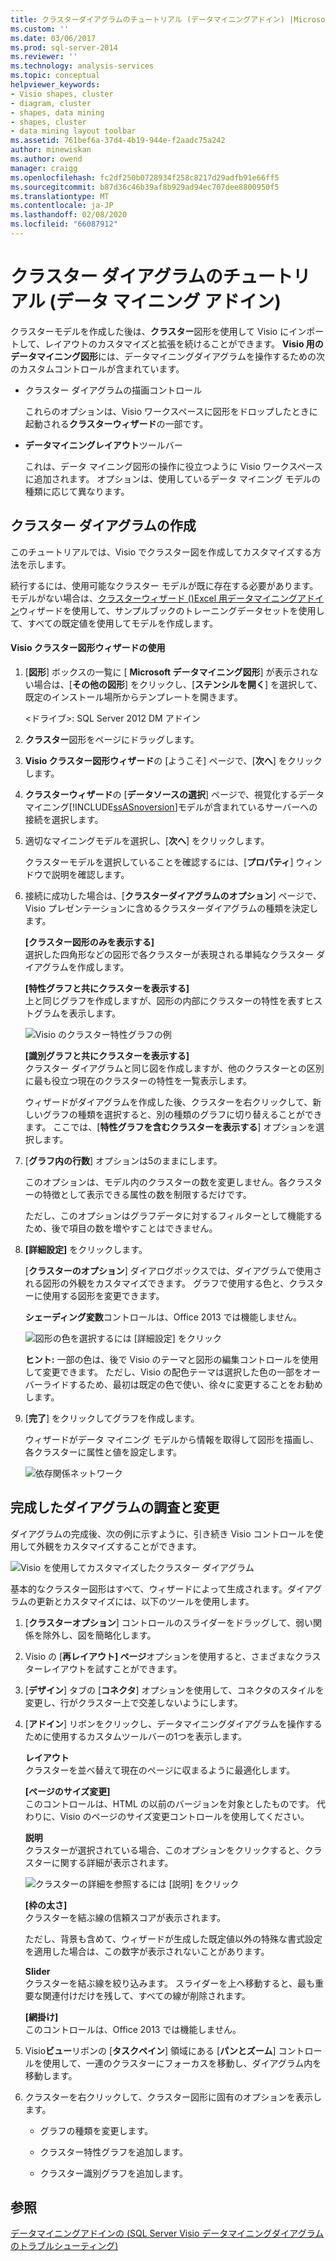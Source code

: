 ```yaml
---
title: クラスターダイアグラムのチュートリアル (データマイニングアドイン) |Microsoft Docs
ms.custom: ''
ms.date: 03/06/2017
ms.prod: sql-server-2014
ms.reviewer: ''
ms.technology: analysis-services
ms.topic: conceptual
helpviewer_keywords:
- Visio shapes, cluster
- diagram, cluster
- shapes, data mining
- shapes, cluster
- data mining layout toolbar
ms.assetid: 761bef6a-37d4-4b19-944e-f2aadc75a242
author: minewiskan
ms.author: owend
manager: craigg
ms.openlocfilehash: fc2df250b0728934f258c8217d29adfb91e66ff5
ms.sourcegitcommit: b87d36c46b39af8b929ad94ec707dee8800950f5
ms.translationtype: MT
ms.contentlocale: ja-JP
ms.lasthandoff: 02/08/2020
ms.locfileid: "66087912"
---
```

# <a name="cluster-diagram-walkthrough-data-mining-add-ins"></a>クラスター ダイアグラムのチュートリアル (データ マイニング アドイン)
  クラスターモデルを作成した後は、**クラスター**図形を使用して Visio にインポートして、レイアウトのカスタマイズと拡張を続けることができます。 **Visio 用のデータマイニング図形**には、データマイニングダイアグラムを操作するための次のカスタムコントロールが含まれています。  
  
-   クラスター ダイアグラムの描画コントロール  
  
     これらのオプションは、Visio ワークスペースに図形をドロップしたときに起動される**クラスターウィザード**の一部です。  
  
-   **データマイニングレイアウト**ツールバー  
  
     これは、データ マイニング図形の操作に役立つように Visio ワークスペースに追加されます。 オプションは、使用しているデータ マイニング モデルの種類に応じて異なります。  
  
## <a name="build-a-cluster-diagram"></a>クラスター ダイアグラムの作成  
 このチュートリアルでは、Visio でクラスター図を作成してカスタマイズする方法を示します。  
  
 続行するには、使用可能なクラスター モデルが既に存在する必要があります。 モデルがない場合は、[クラスターウィザード &#40;&#41;Excel 用データマイニングアドイン](cluster-wizard-data-mining-add-ins-for-excel.md)ウィザードを使用して、サンプルブックのトレーニングデータセットを使用して、すべての既定値を使用してモデルを作成します。  
  
#### <a name="use-the-cluster-visio-shape-wizard"></a>Visio クラスター図形ウィザードの使用  
  
1.  [**図形**] ボックスの一覧に [ **Microsoft データマイニング図形**] が表示されない場合は、[**その他の図形**] をクリックし、[**ステンシルを開く**] を選択して、既定のインストール場所からテンプレートを開きます。  
  
     \<ドライブ>: SQL Server 2012 DM アドイン  
  
2.  **クラスター**図形をページにドラッグします。  
  
3.  **Visio クラスター図形ウィザード**の [ようこそ] ページで、[**次へ**] をクリックします。  
  
4.  **クラスターウィザード**の [**データソースの選択**] ページで、視覚化するデータマイニング[!INCLUDE[ssASnoversion](../includes/ssasnoversion-md.md)]モデルが含まれているサーバーへの接続を選択します。  
  
5.  適切なマイニングモデルを選択し、[**次へ**] をクリックします。  
  
     クラスターモデルを選択していることを確認するには、[**プロパティ**] ウィンドウで説明を確認します。  
  
6.  接続に成功した場合は、[**クラスターダイアグラムのオプション**] ページで、Visio プレゼンテーションに含めるクラスターダイアグラムの種類を決定します。  
  
     **[クラスター図形のみを表示する]**  
     選択した四角形などの図形で各クラスターが表現される単純なクラスター ダイアグラムを作成します。  
  
     **[特性グラフと共にクラスターを表示する]**  
     上と同じグラフを作成しますが、図形の内部にクラスターの特性を表すヒストグラムを表示します。  
  
     ![Visio のクラスター特性グラフの例](media/dm13-visio-cluster-samplecharshape.gif "Visio のクラスター特性グラフの例")  
  
     **[識別グラフと共にクラスターを表示する]**  
     クラスター ダイアグラムと同じ図を作成しますが、他のクラスターとの区別に最も役立つ現在のクラスターの特性を一覧表示します。  
  
     ウィザードがダイアグラムを作成した後、クラスターを右クリックして、新しいグラフの種類を選択すると、別の種類のグラフに切り替えることができます。 ここでは、[**特性グラフを含むクラスターを表示する**] オプションを選択します。  
  
7.  [**グラフ内の行数**] オプションは5のままにします。  
  
     このオプションは、モデル内のクラスターの数を変更しません。各クラスターの特徴として表示できる属性の数を制限するだけです。  
  
     ただし、このオプションはグラフデータに対するフィルターとして機能するため、後で項目の数を増やすことはできません。  
  
8.  **[詳細設定]** をクリックします。  
  
     [**クラスターのオプション**] ダイアログボックスでは、ダイアグラムで使用される図形の外観をカスタマイズできます。 グラフで使用する色と、クラスターに使用する図形を変更できます。  
  
     **シェーディング変数**コントロールは、Office 2013 では機能しません。  
  
     ![図形の色を選択するには [詳細設定] をクリック](media/dm13-visio-clusteroptions-advanced.gif "図形の色を選択するには [詳細設定] をクリック")  
  
     **ヒント:** 一部の色は、後で Visio のテーマと図形の編集コントロールを使用して変更できます。 ただし、Visio の配色テーマは選択した色の一部をオーバーライドするため、最初は既定の色で使い、徐々に変更することをお勧めします。  
  
9. [**完了**] をクリックしてグラフを作成します。  
  
     ウィザードがデータ マイニング モデルから情報を取得して図形を描画し、各クラスターに属性と値を設定します。  
  
     ![依存関係ネットワーク](media/dm13-visiodepnet-defaultgraph.gif "依存関係ネットワーク")  
  
## <a name="explore-and-modify-the-finished-diagram"></a>完成したダイアグラムの調査と変更  
 ダイアグラムの完成後、次の例に示すように、引き続き Visio コントロールを使用して外観をカスタマイズすることができます。  
  
 ![Visio を使用してカスタマイズしたクラスター ダイアグラム](media/dm13-visio-clustercomplete1.gif "Visio を使用してカスタマイズしたクラスター ダイアグラム")  
  
 基本的なクラスター図形はすべて、ウィザードによって生成されます。ダイアグラムの更新とカスタマイズには、以下のツールを使用します。  
  
1.  [**クラスターオプション**] コントロールのスライダーをドラッグして、弱い関係を除外し、図を簡略化します。  
  
2.  Visio の [**再レイアウト] ページ**オプションを使用すると、さまざまなクラスターレイアウトを試すことができます。  
  
3.  [**デザイン**] タブの [**コネクタ**] オプションを使用して、コネクタのスタイルを変更し、行がクラスター上で交差しないようにします。  
  
4.  [**アドイン**] リボンをクリックし、データマイニングダイアグラムを操作するために使用するカスタムツールバーの1つを表示します。  
  
     **レイアウト**  
     クラスターを並べ替えて現在のページに収まるように最適化します。  
  
     **[ページのサイズ変更]**  
     このコントロールは、HTML の以前のバージョンを対象としたものです。 代わりに、Visio のページのサイズ変更コントロールを使用してください。  
  
     **説明**  
     クラスターが選択されている場合、このオプションをクリックすると、クラスターに関する詳細が表示されます。  
  
     ![クラスターの詳細を参照するには [説明] をクリック](media/dm13-visio-cluster-description-control.gif "クラスターの詳細を参照するには [説明] をクリック")  
  
     **[枠の太さ]**  
     クラスターを結ぶ線の信頼スコアが表示されます。  
  
     ただし、背景も含めて、ウィザードが生成した既定値以外の特殊な書式設定を適用した場合は、この数字が表示されないことがあります。  
  
     **Slider**  
     クラスターを結ぶ線を絞り込みます。 スライダーを上へ移動すると、最も重要な関連付けだけを残して、すべての線が削除されます。  
  
     **[網掛け]**  
     このコントロールは、Office 2013 では機能しません。  
  
5.  Visio**ビュー**リボンの [**タスクペイン**] 領域にある [**パンとズーム**] コントロールを使用して、一連のクラスターにフォーカスを移動し、ダイアグラム内を移動します。  
  
6.  クラスターを右クリックして、クラスター図形に固有のオプションを表示します。  
  
    -   グラフの種類を変更します。  
  
    -   クラスター特性グラフを追加します。  
  
    -   クラスター識別グラフを追加します。  
  
## <a name="see-also"></a>参照  
 [データマイニングアドインの &#40;SQL Server Visio データマイニングダイアグラムのトラブルシューティング&#41;](troubleshooting-visio-data-mining-diagrams-sql-server-data-mining-add-ins.md)  
  
  
